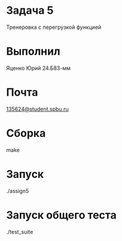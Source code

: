 # Задача 5
Тренеровка с перегрузкой функцией
# Выполнил 
Яценко Юрий 24.Б83-мм
# Почта
135624@student.spbu.ru
# Сборка 
make
# Запуск 
./assign5
# Запуск общего теста
./test_suite